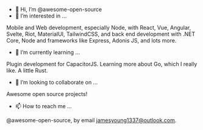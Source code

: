 - 👋 Hi, I’m @awesome-open-source
- 👀 I’m interested in ...

Mobile and Web development, especially Node, with React, Vue, Angular, Svelte, Riot, MaterialUI, TailwindCSS, and back end development with .NET Core, Node and frameworks like Express, Adonis JS, and lots more.

- 🌱 I’m currently learning ...

Plugin development for CapacitorJS. Learning more about Go, which I really like. A little Rust.

- 💞️ I’m looking to collaborate on ...

Awesome open source projects!

- 📫 How to reach me ...

@awesome-open-source, by email jamesyoung1337@outlook.com.

<!---
awesome-open-source/awesome-open-source is a ✨ special ✨ repository because its `README.md` (this file) appears on your GitHub profile.
You can click the Preview link to take a look at your changes.
--->
